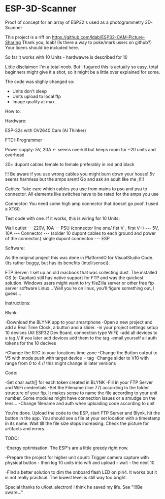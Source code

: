 # ESP-3D-Scanner
Proof of concept for an array of ESP32's used as a photogrammetry 3D-Scanner

This project is a riff on https://github.com/ldab/ESP32-CAM-Picture-Sharing
Thank you, ldab! (Is there a way to poke/mark users on github?) Your licens should be included here.

So far it works with 10 Units - hardwawre is described for 10

Little disclaimer: I'm a total noob. But I fugured this is actually so easy, total beginners might give it a shot, so it might be a little over explained for some.

The code was slighly changed so:

- Units don't sleep
- Units upload to local ftp
- Image quality at max


How to:

Hardware: 

ESP-32s with OV2640 Cam (AI Thinker) 

FTDI-Programmer 

Power supply: 5V,  20A <- seems overkill but keeps room for ~20 units and overhead


20+ dupont cables female to female preferably in red and black

!!! Be aware if you use wrong cables you might burn down your house! 5v seems harmless but the amps arent! Go and ask an adult like me ;)!!!

Cables: Take care which cables you use from mains to psu and psu to connector. All elements like switches have to be rated for the amps you use

Connector: You need some high amp connector that doesnt go poof. I used a XT60.

Test code with one. If it works, this is wiring for 10 Units:

Wall outlet ---220V, 10A--- PSU (connector line one/ fist V-, first V+) --- 5V, 10A --- Connector --- (solder 10 dupont cables to each ground and power of the connector.) single dupont connecton --- ESP


Software:

As the original project this was done in PlatformIO for VisualStudio Code. 
(Its rather buggy, but has its benefits (intellisense)).

FTP Server: 
I set up an old macbook that was collecting dust. The installed OS (el Capitan) still has native support for FTP and was the quickest solution. 
Windows users might want to try fileZilla server or other free ftp server software
Linux... Well you're on linux, you'll figure something out, I guess...

Instructions:

Blynk:

-Download the BLYNK app to your smartphone
-Open a new project and add a Real Time Clock, a button and a slider.
-in your project settings setup 10 devices (All ESP32 Dev Board, connection type WiFi)
-add all devices to a tag // if you later add devices add them to the tag
-email yourself all auth tokens for the 10 decives

-Change the RTC to your locations time zone
-Change the Button output to V5 with mode push with target device = tag
-Change slider to V10 with range from 0 to 4 // this might change in later versions

Code:

-Set char auth[] for each token created in BLYNK
-Fill in your FTP Server and WiFi credentials
-Set the Filename (line 77) according to the folder structure of your ftp.
 It makes sense to name the file according to your unit number. Some modules might have connection issues or a smudge on the lens...
-Change filename and auth when uploading code according to unit

You're done.
Upload the code to the ESP, start FTP Server and Blynk, hit the button in the app. You should see a file at your set location with a timestamp in its name. Wait till the file size stops increasing. Check the picture for artifacts and errors.

TODO: 

-Energy optimisation. The ESP's are a little greedy right now.

-Prepare the project for higher unit count:
  Trigger camera capture with physical button - then log 10 units into wifi and upload - wait - the next 10
  
-Find a better solution to dim the onboard flash LED on pin4. It works but it is not really practical. The lowest level is still way too bright.



Special thanks to u/lost_electron! I think he saved my life. See "!!!Be aware..."

